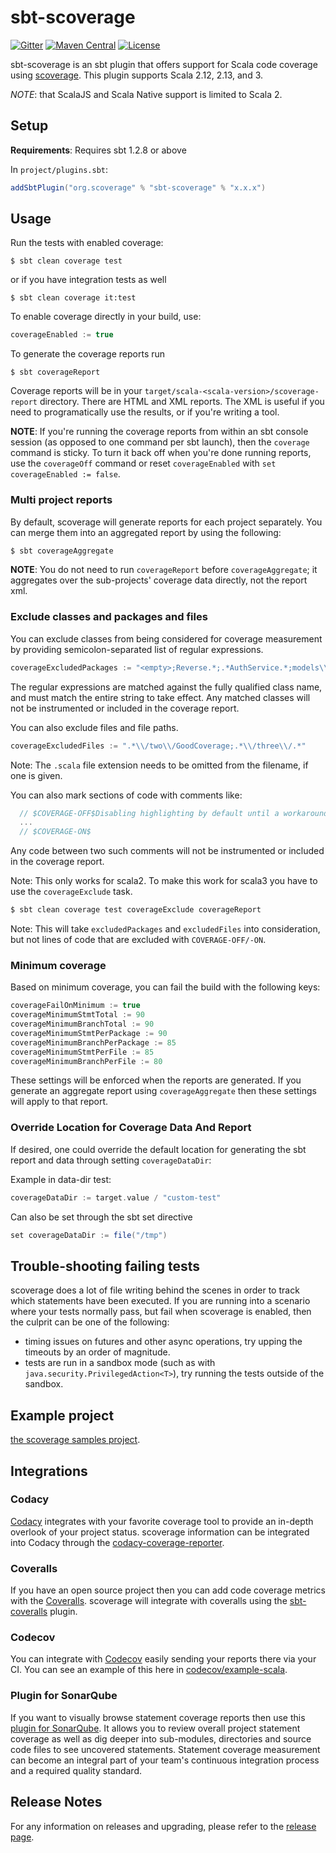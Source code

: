 # sbt-scoverage

[![Gitter](https://img.shields.io/gitter/room/scoverage/scoverage.svg)](https://gitter.im/scoverage/scoverage)
[![Maven Central](https://maven-badges.herokuapp.com/maven-central/org.scoverage/sbt-scoverage/badge.svg?kill_cache=1)](https://search.maven.org/artifact/org.scoverage/sbt-scoverage/)
[![License](http://img.shields.io/:license-Apache%202-red.svg)](http://www.apache.org/licenses/LICENSE-2.0.txt)

sbt-scoverage is an sbt plugin that offers support for Scala code coverage using
[scoverage](https://github.com/scoverage/scalac-scoverage-plugin). This plugin
supports Scala 2.12, 2.13, and 3.

*NOTE*: that ScalaJS and Scala Native support is limited to Scala 2.

## Setup

**Requirements**: Requires sbt 1.2.8 or above

In `project/plugins.sbt`:
```scala
addSbtPlugin("org.scoverage" % "sbt-scoverage" % "x.x.x")
```

## Usage

Run the tests with enabled coverage:
```
$ sbt clean coverage test
```
or if you have integration tests as well
```
$ sbt clean coverage it:test
```

To enable coverage directly in your build, use:
```scala
coverageEnabled := true
```

To generate the coverage reports run
```
$ sbt coverageReport
```

Coverage reports will be in your `target/scala-<scala-version>/scoverage-report`
directory.  There are HTML and XML reports. The XML is useful if you need to
programatically use the results, or if you're writing a tool.

**NOTE**: If you're running the coverage reports from within an sbt console
session (as opposed to one command per sbt launch), then the `coverage` command
is sticky.  To turn it back off when you're done running reports, use the
`coverageOff` command or reset `coverageEnabled` with `set coverageEnabled :=
false`.

### Multi project reports

By default, scoverage will generate reports for each project separately. You can
merge them into an aggregated report by using the following:

```bash
$ sbt coverageAggregate
```

**NOTE**: You do not need to run `coverageReport` before `coverageAggregate`; it
aggregates over the sub-projects' coverage data directly, not the report xml.

### Exclude classes and packages and files

You can exclude classes from being considered for coverage measurement by
providing semicolon-separated list of regular expressions.

```scala
coverageExcludedPackages := "<empty>;Reverse.*;.*AuthService.*;models\\.data\\..*"
```

The regular expressions are matched against the fully qualified class name, and
must match the entire string to take effect.  Any matched classes will not be
instrumented or included in the coverage report.

You can also exclude files and file paths.

```scala
coverageExcludedFiles := ".*\\/two\\/GoodCoverage;.*\\/three\\/.*"
```

Note: The `.scala` file extension needs to be omitted from the filename, if one is given.

You can also mark sections of code with comments like:

```scala
  // $COVERAGE-OFF$Disabling highlighting by default until a workaround for https://issues.scala-lang.org/browse/SI-8596 is found
  ...
  // $COVERAGE-ON$
```

Any code between two such comments will not be instrumented or included in the
coverage report.

Note: This only works for scala2. To make this work for scala3 you have to use
the `coverageExclude` task.

```bash
$ sbt clean coverage test coverageExclude coverageReport
```

Note: This will take `excludedPackages` and `excludedFiles` into consideration,
but not lines of code that are excluded with `COVERAGE-OFF/-ON`.

### Minimum coverage

Based on minimum coverage, you can fail the build with the following keys:

```scala
coverageFailOnMinimum := true
coverageMinimumStmtTotal := 90
coverageMinimumBranchTotal := 90
coverageMinimumStmtPerPackage := 90
coverageMinimumBranchPerPackage := 85
coverageMinimumStmtPerFile := 85
coverageMinimumBranchPerFile := 80
```

These settings will be enforced when the reports are generated.  If you generate
an aggregate report using `coverageAggregate` then these settings will apply to
that report.

### Override Location for Coverage Data And Report

If desired, one could override the default location for generating the sbt report and data through setting `coverageDataDir`:

Example in data-dir test:
```scala
coverageDataDir := target.value / "custom-test"
```

Can also be set through the sbt set directive
```scala
set coverageDataDir := file("/tmp")
```

## Trouble-shooting failing tests

scoverage does a lot of file writing behind the scenes in order to track which
statements have been executed.  If you are running into a scenario where your
tests normally pass, but fail when scoverage is enabled, then the culprit can be
one of the following:

* timing issues on futures and other async operations, try upping the timeouts by an order of magnitude.
* tests are run in a sandbox mode (such as with `java.security.PrivilegedAction<T>`), try running the tests outside of the sandbox.

## Example project

[the scoverage samples project](https://github.com/scoverage/sbt-scoverage-samples).

## Integrations

### Codacy

[Codacy](https://www.codacy.com) integrates with your favorite coverage tool to
provide an in-depth overlook of your project status. scoverage information can
be integrated into Codacy through the
[codacy-coverage-reporter](https://github.com/codacy/codacy-coverage-reporter).

### Coveralls

If you have an open source project then you can add code coverage metrics with
the [Coveralls](https://coveralls.io/). scoverage will integrate with coveralls
using the [sbt-coveralls](https://github.com/scoverage/sbt-coveralls) plugin.

### Codecov

You can integrate with [Codecov](https://about.codecov.io/) easily sending your
reports there via your CI. You can see an example of this here in
[codecov/example-scala](https://github.com/codecov/example-scala).

### Plugin for SonarQube

If you want to visually browse statement coverage reports then use this [plugin
for SonarQube](https://github.com/RadoBuransky/sonar-scoverage-plugin).  It
allows you to review overall project statement coverage as well as dig deeper
into sub-modules, directories and source code files to see uncovered statements.
Statement coverage measurement can become an integral part of your team's
continuous integration process and a required quality standard.

## Release Notes

For any information on releases and upgrading, please refer to the [release
page](https://github.com/scoverage/sbt-scoverage/releases).
